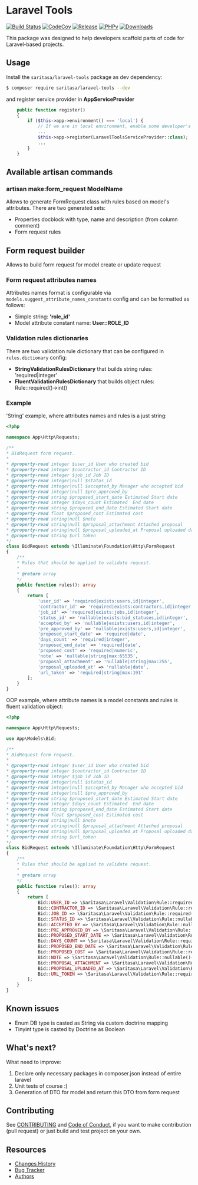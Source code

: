 # Laravel Tools

[![Build Status](https://travis-ci.org/Saritasa/php-laravel-tools.svg?branch=master)](https://travis-ci.org/Saritasa/php-laravel-tools)
[![CodeCov](https://codecov.io/gh/Saritasa/php-laravel-tools/branch/master/graph/badge.svg)](https://codecov.io/gh/Saritasa/php-laravel-tools)
[![Release](https://img.shields.io/github/release/Saritasa/php-laravel-tools.svg)](https://github.com/Saritasa/php-laravel-tools/releases)
[![PHPv](https://img.shields.io/packagist/php-v/saritasa/laravel-tools.svg)](http://www.php.net)
[![Downloads](https://img.shields.io/packagist/dt/saritasa/laravel-tools.svg)](https://packagist.org/packages/saritasa/laravel-tools)

This package was designed to help developers scaffold parts of code for Laravel-based projects.

## Usage

Install the ```saritasa/laravel-tools``` package as dev dependency:

```bash
$ composer require saritasa/laravel-tools --dev
```

and register service provider in **AppServiceProvider**

```php
    public function register()
    {
        if ($this->app->environment() === 'local') {
            // If we are in local environment, enable some developer's tools
            ...
            $this->app->register(LaravelToolsServiceProvider::class);
            ...
        }
    }
```

## Available artisan commands
### artisan make:form_request ModelName
Allows to generate FormRequest class with rules based on model's attributes.
There are two generated sets:
+ Properties docblock with type, name and description (from column comment)
+ Form request rules

## Form request builder
Allows to build form request for model create or update request
### Form request attributes names
Attributes names format is configurable via `models.suggest_attribute_names_constants` config
and can be formatted as follows:
+ Simple string: **'role_id'**
+ Model attribute constant name: **User::ROLE_ID**

### Validation rules dictionaries
There are two validation rule dictionary that can be configured in `rules.dictionary` config:
+ **StringValidationRulesDictionary** that builds string rules: 'required|integer'
+ **FluentValidationRulesDictionary** that builds object rules: Rule::required()->int()

### Example
'String' example, where attributes names and rules is a just string:
```php
<?php

namespace App\Http\Requests;

/**
* BidRequest form request.
*
* @property-read integer $user_id User who created bid
* @property-read integer $contractor_id Contractor ID
* @property-read integer $job_id Job ID
* @property-read integer|null $status_id
* @property-read integer|null $accepted_by Manager who accepted bid
* @property-read integer|null $pre_approved_by
* @property-read string $proposed_start_date Estimated Start date
* @property-read integer $days_count Estimated  End date
* @property-read string $proposed_end_date Estimated Start date
* @property-read float $proposed_cost Estimated cost
* @property-read string|null $note
* @property-read string|null $proposal_attachment Attached proposal
* @property-read string|null $proposal_uploaded_at Proposal uploaded date
* @property-read string $url_token
*/
class BidRequest extends \Illuminate\Foundation\Http\FormRequest
{
    /**
    * Rules that should be applied to validate request.
    *
    * @return array
    */
    public function rules(): array
    {
        return [
            'user_id' => 'required|exists:users,id|integer',
            'contractor_id' => 'required|exists:contractors,id|integer',
            'job_id' => 'required|exists:jobs,id|integer',
            'status_id' => 'nullable|exists:bid_statuses,id|integer',
            'accepted_by' => 'nullable|exists:users,id|integer',
            'pre_approved_by' => 'nullable|exists:users,id|integer',
            'proposed_start_date' => 'required|date',
            'days_count' => 'required|integer',
            'proposed_end_date' => 'required|date',
            'proposed_cost' => 'required|numeric',
            'note' => 'nullable|string|max:65535',
            'proposal_attachment' => 'nullable|string|max:255',
            'proposal_uploaded_at' => 'nullable|date',
            'url_token' => 'required|string|max:191'
        ];
    }
}

```

OOP example, where attribute names is a model constants and rules is fluent validation object:

```php
<?php

namespace App\Http\Requests;

use App\Models\Bid;

/**
* BidRequest form request.
*
* @property-read integer $user_id User who created bid
* @property-read integer $contractor_id Contractor ID
* @property-read integer $job_id Job ID
* @property-read integer|null $status_id
* @property-read integer|null $accepted_by Manager who accepted bid
* @property-read integer|null $pre_approved_by
* @property-read string $proposed_start_date Estimated Start date
* @property-read integer $days_count Estimated  End date
* @property-read string $proposed_end_date Estimated Start date
* @property-read float $proposed_cost Estimated cost
* @property-read string|null $note
* @property-read string|null $proposal_attachment Attached proposal
* @property-read string|null $proposal_uploaded_at Proposal uploaded date
* @property-read string $url_token
*/
class BidRequest extends \Illuminate\Foundation\Http\FormRequest
{
    /**
    * Rules that should be applied to validate request.
    *
    * @return array
    */
    public function rules(): array
    {
        return [
            Bid::USER_ID => \Saritasa\Laravel\Validation\Rule::required()->exists('users','id')->int(),
            Bid::CONTRACTOR_ID => \Saritasa\Laravel\Validation\Rule::required()->exists('contractors','id')->int(),
            Bid::JOB_ID => \Saritasa\Laravel\Validation\Rule::required()->exists('jobs','id')->int(),
            Bid::STATUS_ID => \Saritasa\Laravel\Validation\Rule::nullable()->exists('bid_statuses','id')->int(),
            Bid::ACCEPTED_BY => \Saritasa\Laravel\Validation\Rule::nullable()->exists('users','id')->int(),
            Bid::PRE_APPROVED_BY => \Saritasa\Laravel\Validation\Rule::nullable()->exists('users','id')->int(),
            Bid::PROPOSED_START_DATE => \Saritasa\Laravel\Validation\Rule::required()->date(),
            Bid::DAYS_COUNT => \Saritasa\Laravel\Validation\Rule::required()->int(),
            Bid::PROPOSED_END_DATE => \Saritasa\Laravel\Validation\Rule::required()->date(),
            Bid::PROPOSED_COST => \Saritasa\Laravel\Validation\Rule::required()->numeric(),
            Bid::NOTE => \Saritasa\Laravel\Validation\Rule::nullable()->string()->max(65535),
            Bid::PROPOSAL_ATTACHMENT => \Saritasa\Laravel\Validation\Rule::nullable()->string()->max(255),
            Bid::PROPOSAL_UPLOADED_AT => \Saritasa\Laravel\Validation\Rule::nullable()->date(),
            Bid::URL_TOKEN => \Saritasa\Laravel\Validation\Rule::required()->string()->max(191)
        ];
    }
}

```

## Known issues
+ Enum DB type is casted as String via custom doctrine mapping
+ Tinyint type is casted by Doctrine as Boolean

## What's next?
What need to improve:
1. Declare only necessary packages in composer.json instead of entire laravel
2. Unit tests of course :)
3. Generation of DTO for model and return this DTO from form request

## Contributing
See [CONTRIBUTING](CONTRIBUTING.md) and [Code of Conduct](CONDUCT.md),
if you want to make contribution (pull request)
or just build and test project on your own.

## Resources

* [Changes History](CHANGES.md)
* [Bug Tracker](https://github.com/Saritasa/php-laravel-tools/issues)
* [Authors](https://github.com/Saritasa/php-laravel-tools/contributors)
